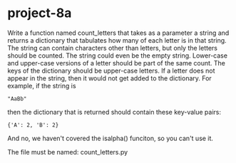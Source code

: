 # project-8a

Write a function named count_letters that takes as a parameter a string and returns a dictionary that tabulates how many of each letter is in that string. The string can contain characters other than letters, but only the letters should be counted. The string could even be the empty string. Lower-case and upper-case versions of a letter should be part of the same count. The keys of the dictionary should be upper-case letters. If a letter does not appear in the string, then it would not get added to the dictionary. For example, if the string is

```
"AaBb"
```

then the dictionary that is returned should contain these key-value pairs:

```
{'A': 2, 'B': 2}
```

And no, we haven't covered the isalpha() funciton, so you can't use it.

The file must be named: count_letters.py
